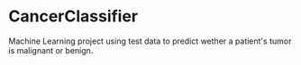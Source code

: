 # CancerClassifier
Machine Learning project using test data to predict wether a patient's tumor is malignant or benign.
